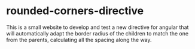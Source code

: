 # rounded-corners-directive
[//]: # (Description)
This is a small website to develop and test a new directive for angular that will automatically adapt the border radius of the children to match the one from the parents, calculating all the spacing along the way.
